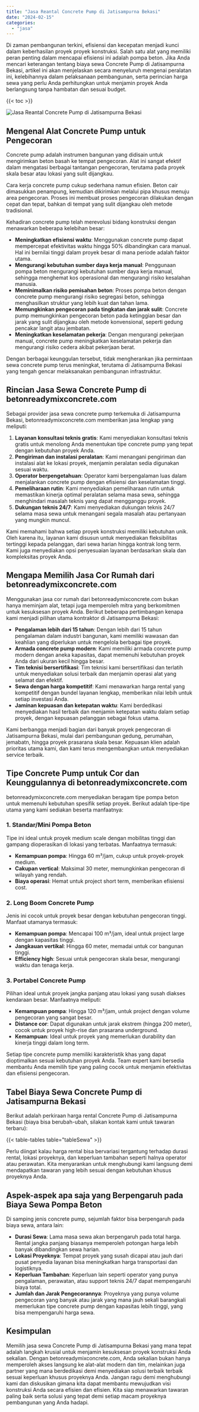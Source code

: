 ```yaml
---
title: "Jasa Reantal Concrete Pump di Jatisampurna Bekasi"
date: "2024-02-15"
categories: 
  - "jasa"
---
```


Di zaman pembangunan terkini, efisiensi dan kecepatan menjadi kunci dalam keberhasilan proyek proyek konstruksi. Salah satu alat yang memiliki peran penting dalam mencapai efisiensi ini adalah pompa beton. Jika Anda mencari keterangan tentang biaya sewa Concrete Pump di Jatisampurna Bekasi, artikel ini akan menjelaskan secara menyeluruh mengenai peralatan ini, kelebihannya dalam pelaksanaan pembangunan, serta perincian harga sewa yang perlu Anda perhitungkan untuk menjamin proyek Anda berlangsung tanpa hambatan dan sesuai budget.

{{< toc >}}

![Jasa Reantal Concrete Pump di Jatisampurna Bekasi](https://betoncor8.github.io/pump/concrete-pump%20(28).png)

## Mengenal Alat Concrete Pump untuk Pengecoran

Concrete pump adalah instrumen bangunan yang didisain untuk mengirimkan beton basah ke tempat pengecoran. Alat ini sangat efektif dalam mengatasi berbagai tantangan pengecoran, terutama pada proyek skala besar atau lokasi yang sulit dijangkau.

Cara kerja concrete pump cukup sederhana namun efisien. Beton cair dimasukkan penampung, kemudian dikirimkan melalui pipa khusus menuju area pengecoran. Proses ini membuat proses pengecoran dilakukan dengan cepat dan tepat, bahkan di tempat yang sulit dijangkau oleh metode tradisional.

Kehadiran concrete pump telah merevolusi bidang konstruksi dengan menawarkan beberapa kelebihan besar:

- **Meningkatkan efisiensi waktu**: Menggunakan concrete pump dapat mempercepat efektivitas waktu hingga 50% dibandingkan cara manual. Hal ini bernilai tinggi dalam proyek besar di mana periode adalah faktor utama.
- **Mengurangi kebutuhan sumber daya kerja manual**: Penggunaan pompa beton mengurangi kebutuhan sumber daya kerja manual, sehingga menghemat kos operasional dan mengurangi risiko kesalahan manusia.
- **Meminimalkan risiko pemisahan beton**: Proses pompa beton dengan concrete pump mengurangi risiko segregasi beton, sehingga menghasilkan struktur yang lebih kuat dan tahan lama.
- **Memungkinkan pengecoran pada tingkatan dan jarak sulit**: Concrete pump memungkinkan pengecoran beton pada ketinggian besar dan jarak yang sulit dijangkau oleh metode konvensional, seperti gedung pencakar langit atau jembatan.
- **Meningkatkan keselamatan pekerja**: Dengan mengurangi pekerjaan manual, concrete pump meningkatkan keselamatan pekerja dan mengurangi risiko cedera akibat pekerjaan berat.

Dengan berbagai keunggulan tersebut, tidak mengherankan jika permintaan sewa concrete pump terus meningkat, terutama di Jatisampurna Bekasi yang tengah gencar melaksanakan pembangunan infrastruktur.

## Rincian Jasa Sewa Concrete Pump di betonreadymixconcrete.com

Sebagai provider jasa sewa concrete pump terkemuka di Jatisampurna Bekasi, betonreadymixconcrete.com memberikan jasa lengkap yang meliputi:

1. **Layanan konsultasi teknis gratis**: Kami menyediakan konsultasi teknis gratis untuk menolong Anda menentukan tipe concrete pump yang tepat dengan kebutuhan proyek Anda.
2. **Pengiriman dan instalasi peralatan**: Kami menangani pengiriman dan instalasi alat ke lokasi proyek, menjamin peralatan sedia digunakan sesuai waktu.
3. **Operator berpengetahuan**: Operator kami berpengalaman luas dalam menjalankan concrete pump dengan efisiensi dan keselamatan tinggi.
4. **Pemeliharaan rutin**: Kami menyediakan pemeliharaan rutin untuk memastikan kinerja optimal peralatan selama masa sewa, sehingga menghindari masalah teknis yang dapat mengganggu proyek.
5. **Dukungan teknis 24/7**: Kami menyediakan dukungan teknis 24/7 selama masa sewa untuk menangani segala masalah atau pertanyaan yang mungkin muncul.

Kami memahami bahwa setiap proyek konstruksi memiliki kebutuhan unik. Oleh karena itu, layanan kami disusun untuk menyediakan fleksibilitas tertinggi kepada pelanggan, dari sewa harian hingga kontrak long term. Kami juga menyediakan opsi penyesuaian layanan berdasarkan skala dan kompleksitas proyek Anda.

## Mengapa Memilih Jasa Cor Rumah dari betonreadymixconcrete.com

Menggunakan jasa cor rumah dari betonreadymixconcrete.com bukan hanya meminjam alat, tetapi juga memperoleh mitra yang berkomitmen untuk kesuksesan proyek Anda. Berikut beberapa pertimbangan kenapa kami menjadi pilihan utama kontraktor di Jatisampurna Bekasi:

- **Pengalaman lebih dari 15 tahun**: Dengan lebih dari 15 tahun pengalaman dalam industri bangunan, kami memiliki wawasan dan keahlian yang diperlukan untuk mengelola berbagai tipe proyek.
- **Armada concrete pump modern**: Kami memiliki armada concrete pump modern dengan aneka kapasitas, dapat memenuhi kebutuhan proyek Anda dari ukuran kecil hingga besar.
- **Tim teknisi bersertifikasi**: Tim teknisi kami bersertifikasi dan terlatih untuk menyediakan solusi terbaik dan menjamin operasi alat yang selamat dan efektif.
- **Sewa dengan harga kompetitif**: Kami menawarkan harga rental yang kompetitif dengan bundel layanan lengkap, memberikan nilai lebih untuk setiap investasi Anda.
- **Jaminan kepuasan dan ketepatan waktu**: Kami berdedikasi menyediakan hasil terbaik dan menjamin ketepatan waktu dalam setiap proyek, dengan kepuasan pelanggan sebagai fokus utama.

Kami berbangga menjadi bagian dari banyak proyek pengecoran di Jatisampurna Bekasi, mulai dari pembangunan gedung, perumahan, jemabatn, hingga proyek prasarana skala besar. Kepuasan klien adalah prioritas utama kami, dan kami terus mengembangkan untuk menyediakan service terbaik.

## Tipe Concrete Pump untuk Cor dan Keunggulannya di betonreadymixconcrete.com

betonreadymixconcrete.com menyediakan beragam tipe pompa beton untuk memenuhi kebutuhan spesifik setiap proyek. Berikut adalah tipe-tipe utama yang kami sediakan beserta manfaatnya:

### 1\. Standar/Mini Pompa Beton

Tipe ini ideal untuk proyek medium scale dengan mobilitas tinggi dan gampang dioperasikan di lokasi yang terbatas. Manfaatnya termasuk:

- **Kemampuan pompa**: Hingga 60 m³/jam, cukup untuk proyek-proyek medium.
- **Cakupan vertical**: Maksimal 30 meter, memungkinkan pengecoran di wilayah yang rendah.
- **Biaya operasi**: Hemat untuk project short term, memberikan efisiensi cost.

### 2\. Long Boom Concrete Pump

Jenis ini cocok untuk proyek besar dengan kebutuhan pengecoran tinggi. Manfaat utamanya termasuk:

- **Kemampuan pompa**: Mencapai 100 m³/jam, ideal untuk project large dengan kapasitas tinggi.
- **Jangkauan vertikal**: Hingga 60 meter, memadai untuk cor bangunan tinggi.
- **Efficiency high**: Sesuai untuk pengecoran skala besar, mengurangi waktu dan tenaga kerja.

### 3\. Portabel Concrete Pump

Pilihan ideal untuk proyek jangka panjang atau lokasi yang susah diakses kendaraan besar. Manfaatnya meliputi:

- **Kemampuan pompa**: Hingga 120 m³/jam, untuk project dengan volume pengecoran yang sangat besar.
- **Distance cor**: Dapat digunakan untuk jarak ekstrem (hingga 200 meter), cocok untuk proyek high-rise dan prasarana underground.
- **Kemampuan**: Ideal untuk proyek yang memerlukan durability dan kinerja tinggi dalam long term.

Setiap tipe concrete pump memiliki karakteristik khas yang dapat dioptimalkan sesuai kebutuhan proyek Anda. Team expert kami bersedia membantu Anda memilih tipe yang paling cocok untuk menjamin efektivitas dan efisiensi pengecoran.

## Tabel Biaya Sewa Concrete Pump di Jatisampurna Bekasi

Berikut adalah perkiraan harga rental Concrete Pump di Jatisampurna Bekasi (biaya bisa berubah-ubah, silakan kontak kami untuk tawaran terbaru):

{{< table-tables table="tableSewa" >}}

Perlu diingat kalau harga rental bisa bervariasi tergantung terhadap durasi rental, lokasi proyeknya, dan keperluan tambahan seperti halnya operator atau perawatan. Kita menyarankan untuk menghubungi kami langsung demi mendapatkan tawaran yang lebih sesuai dengan kebutuhan khusus proyeknya Anda.

## Aspek-aspek apa saja yang Berpengaruh pada Biaya Sewa Pompa Beton

Di samping jenis concrete pump, sejumlah faktor bisa berpengaruh pada biaya sewa, antara lain:

- **Durasi Sewa**: Lama masa sewa akan berpengaruh pada total harga. Rental jangka panjang biasanya memperoleh potongan harga lebih banyak dibandingkan sewa harian.
- **Lokasi Proyeknya**: Tempat proyek yang susah dicapai atau jauh dari pusat penyedia layanan bisa meningkatkan harga transportasi dan logistiknya.
- **Keperluan Tambahan**: Keperluan lain seperti operator yang punya pengalaman, perawatan, atau support teknis 24/7 dapat mempengaruhi biaya total.
- **Jumlah dan Jarak Pengecorannya**: Proyeknya yang punya volume pengecoran yang banyak atau jarak yang mana jauh sekali barangkali memerlukan tipe concrete pump dengan kapasitas lebih tinggi, yang bisa mempengaruhi harga sewa.

## Kesimpulan

Memilih jasa sewa Concrete Pump di Jatisampurna Bekasi yang mana tepat adalah langkah krusial untuk menjamin kesuksesan proyek konstruksi Anda sekalian. Dengan betonreadymixconcrete.com, Anda sekalian bukan hanya memperoleh akses langsung ke alat-alat modern dan tim, melainkan juga partner yang mana berdedikasi demi menyediakan solusi terbaik terbaik sesuai keperluan khusus proyeknya Anda. Jangan ragu demi menghubungi kami dan diskusikan gimana kita dapat membantu mewujudkan visi konstruksi Anda secara efisien dan efisien. Kita siap menawarkan tawaran paling baik serta solusi yang tepat demi setiap macam proyeknya pembangunan yang Anda hadapi.
